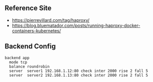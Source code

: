 ## Reference Site
- https://pierrevillard.com/tag/haproxy/
- https://blog.bluematador.com/posts/running-haproxy-docker-containers-kubernetes/

## Backend Config
    backend app
      mode tcp
      balance roundrobin
      server  server1 192.168.1.12:80 check inter 2000 rise 2 fall 5
      server  server2 192.168.1.13:80 check inter 2000 rise 2 fall 5
